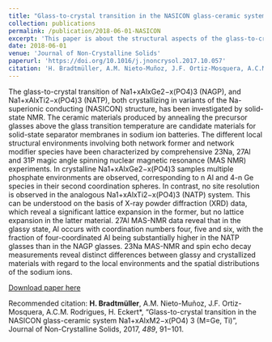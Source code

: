 ```yaml
---
title: "Glass-to-crystal transition in the NASICON glass-ceramic system Na1+xAlxM2−x(PO4)3 (M=Ge, Ti)"
collection: publications
permalink: /publication/2018-06-01-NASICON
excerpt: 'This paper is about the structural aspects of the glass-to-crystal transition in two Na-superionic conducting (NASICON) systems.'
date: 2018-06-01
venue: 'Journal of Non-Crystalline Solids'
paperurl: 'https://doi.org/10.1016/j.jnoncrysol.2017.10.057'
citation: 'H. Bradtmüller, A.M. Nieto-Muñoz, J.F. Ortiz-Mosquera, A.C.M. Rodrigues, H. Eckert, “Glass-to-crystal transition in the NASICON glass-ceramic system Na1+xAlxM2−x(PO4) 3 (M=Ge, Ti)”, Journal of Non-Crystalline Solids, 2017, 489, 91−101.'
---
```

The glass-to-crystal transition of Na1+xAlxGe2−x(PO4)3 (NAGP), and Na1+xAlxTi2−x(PO4)3 (NATP), both crystallizing in variants of the Na-superionic conducting (NASICON) structure, has been investigated by solid-state NMR. The ceramic materials produced by annealing the precursor glasses above the glass transition temperature are candidate materials for solid-state separator membranes in sodium ion batteries. The different local structural environments involving both network former and network modifier species have been characterized by comprehensive 23Na, 27Al and 31P magic angle spinning nuclear magnetic resonance (MAS NMR) experiments. In crystalline Na1+xAlxGe2−x(PO4)3 samples multiple phosphate environments are observed, corresponding to n Al and 4-n Ge species in their second coordination spheres. In contrast, no site resolution is observed in the analogous Na1+xAlxTi2−x(PO4)3 (NATP) system. This can be understood on the basis of X-ray powder diffraction (XRD) data, which reveal a significant lattice expansion in the former, but no lattice expansion in the latter material. 27Al MAS-NMR data reveal that in the glassy state, Al occurs with coordination numbers four, five and six, with the fraction of four-coordinated Al being substantially higher in the NATP glasses than in the NAGP glasses. 23Na MAS-NMR and spin echo decay measurements reveal distinct differences between glassy and crystallized materials with regard to the local environments and the spatial distributions of the sodium ions.

[Download paper here](http://hbrmn.github.io/files/paper2.pdf)

Recommended citation: <b>H. Bradtmüller</b>, A.M. Nieto-Muñoz, J.F. Ortiz-Mosquera, A.C.M. Rodrigues, H. Eckert*, “Glass-to-crystal transition in the NASICON glass-ceramic system Na1+xAlxM2−x(PO4) 3 (M=Ge, Ti)”, Journal of Non-Crystalline Solids, 2017, <i>489</i>, 91−101.